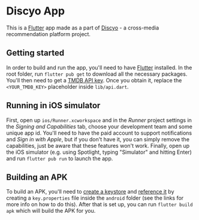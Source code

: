 # Discyo App

This is a [Flutter](https://flutter.dev/) app made as a part of [Discyo](https://discyo.com/) - a cross-media recommendation platform project.

## Getting started

In order to build and run the app, you'll need to have [Flutter](https://flutter.dev/) installed.
In the root folder, run `flutter pub get` to download all the necessary packages.
You'll then need to get a [TMDB API key](https://developers.themoviedb.org/3).
Once you obtain it, replace the `<YOUR_TMDB_KEY>` placeholder inside `lib/api.dart`.

## Running in iOS simulator

First, open up `ios/Runner.xcworkspace` and in the *Runner* project settings in the *Signing and Capabilities* tab, choose your development team and some unique app id.
You'll need to have the paid account to support notifications and *Sign in with Apple*, but if you don't have it, you can simply remove the capabilities, just be aware that these features won't work.
Finally, open up the iOS simulator (e.g. using Spotlight, typing "Simulator" and hitting Enter) and run `flutter pub run` to launch the app.

## Building an APK

To build an APK, you'll need to [create a keystore](https://docs.flutter.dev/deployment/android#create-an-upload-keystore) and [reference it](https://docs.flutter.dev/deployment/android#reference-the-keystore-from-the-app) by creating a `key.properties` file inside the `android` folder (see the links for more info on how to do this).
After that is set up, you can run `flutter build apk` which will build the APK for you.
